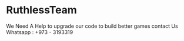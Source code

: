 # RuthlessTeam
 We Need A Help to upgrade our code to build better games
 contact Us
 Whatsapp : +973 - 3193319
